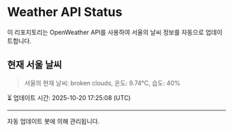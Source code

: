 
# Weather API Status

이 리포지토리는 OpenWeather API를 사용하여 서울의 날씨 정보를 자동으로 업데이트합니다.

## 현재 서울 날씨
> 서울의 현재 날씨: broken clouds, 온도: 9.74°C, 습도: 40%

⏳ 업데이트 시간: 2025-10-20 17:25:08 (UTC)

---
자동 업데이트 봇에 의해 관리됩니다.
